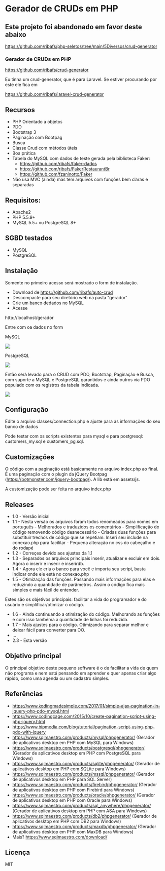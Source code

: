 # Gerador de CRUDs em PHP

## Este projeto foi abandonado em favor deste abaixo

https://github.com/ribafs/php-seletos/tree/main/5Diversos/crud-generator





### Gerador de CRUDs em PHP

https://github.com/ribafs/crud-generator

Eu tinha um crud-generator, que é para Laravel. Se estiver procurando por este ele fica em

https://github.com/ribafs/laravel-crud-generator

## Recursos

- PHP Orientado a objetos
- PDO
- Bootstrap 3
- Paginação com Bootpag
- Busca
- Classe Crud com métodos úteis
- Boa prática
- Tabela do MySQL com dados de teste gerada pela biblioteca Faker:
    - https://github.com/ribafs/faker-dados
    - https://github.com/ribafs/FakerRestaurantBr
    - https://github.com/fzaninotto/Faker
- Não usa MVC (ainda) mas tem arquivos com funções bem claras e separadas

## Requisitos:
- Apache2
- PHP 5.5.9+
- MySQL 5.5+ ou PostgreSQL 8+

## SGBD testados

- MySQL
- PostgreSQL

## Instalação

Somente no primeiro acesso será mostrado o form de instalação.

- Download de https://github.com/ribafs/auto-crud
- Descompacte para seu diretório web na pasta "gerador"
- Crie um banco dedados no MySQL
- Acesse

http://localhost/gerador

Entre com oa dados no form

MySQL

![](assets/images/form_my.png)

PostgreSQL

![](assets/images/form_pg.png)

Então será levado para o CRUD com PDO, Bootstrap, Paginação e Busca, com suporte a MySQL e PostgreSQL garantidos e ainda outros via PDO populado com os registros da tabela indicada.

![](assets/images/crud.png)

## Configuração

Edite o arquivo classes/connection.php e ajuste para as informações do seu banco de dados

Pode testar com os scripts existentes para mysql e para postgresql: customers_my.sql e customers_pg.sql.

## Customizações

O código com a paginação está basicamente no arquivo index.php ao final. É uma paginação com o plugin da jQuery Bootpag (https://botmonster.com/jquery-bootpag/). A lib está em assets/js.

A customização pode ser feita no arquivo index.php

## Releases

- 1.0 - Versão inicial
- 1.1 - Nesta versão os arquivos foram todos renomeados para nomes em português
      - Melhorados e traduzidos os comentários 
      - Simplificação do código removendo código desnecessário 
      - Criadas duas funções para substituir trechos de código que se repetiam. Inseri seu include na conexao.php para facilitar 
      - Pequena alteração no css do cabeçalho e do rodapé
- 1.2 - Correçes devido aos ajustes da 1.1
- 1.3 - Separados os arquivos principais inserir, atualizar e excluir em dois. Agora o inserir é inserir e inserirdb.
- 1.4 - Agora ele cria o banco para você e importa seu script, basta indicar onde ele está no conexao.php
- 1.5 - Otimização das funções. Passando mais informações para elas e reduzindo a quantidade de parâmetros. Assim o código fica mais simples e mais fácil de entender. 

Estes são os objetivos principais: facilitar a vida do programador e do usuário e simplificar/otimizar o código.

- 1.6 - Ainda continuando a otimização do código. Melhorando as funções e com isso tambéma a quantidade de linhas foi reduzida.
- 1.7 - Mais ajustes para o código. Otimizando para separar melhor e deixar fácil para converter para OO.
- ...
- 2.3 - Esta versão

## Objetivo principal
O principal objetivo deste pequeno software é o de facilitar a vida de quem não programa e nem está pensando em aprender e quer apenas criar algo rápido, como uma agenda ou um cadastro simples.

## Referências

- https://www.kodingmadesimple.com/2017/01/simple-ajax-pagination-in-jquery-php-pdo-mysql.html
- https://www.codingcage.com/2015/10/create-pagination-script-using-php-jquery.html
- https://www.bipmedia.com/blog/tutorial/pagination-script-using-php-pdo-with-jquery
- https://www.sqlmaestro.com/products/mysql/phpgenerator/ (Gerador de aplicativos desktop em PHP com MySQL para Windows)
- https://www.sqlmaestro.com/products/postgresql/phpgenerator/ (Gerador de aplicativos desktop em PHP com PostgreSQL para Windows)
- https://www.sqlmaestro.com/products/sqlite/phpgenerator/ (Gerador de aplicativos desktop em PHP com SQLite para Windows)
- https://www.sqlmaestro.com/products/mssql/phpgenerator/ (Gerador de aplicativos desktop em PHP para SQL Server)
- https://www.sqlmaestro.com/products/firebird/phpgenerator/ (Gerador de aplicativos desktop em PHP com Firebird para Windows)
- https://www.sqlmaestro.com/products/oracle/phpgenerator/ (Gerador de aplicativos desktop em PHP com Oracle para Windows)
- https://www.sqlmaestro.com/products/sql_anywhere/phpgenerator/  (Gerador de aplicativos desktop em PHP com ASA para Windows)
- https://www.sqlmaestro.com/products/db2/phpgenerator/ (Gerador de aplicativos desktop em PHP com DB2 para Windows)
- https://www.sqlmaestro.com/products/maxdb/phpgenerator/ (Gerador de aplicativos desktop em PHP com MaxDB para Windows)
- Mais? https://www.sqlmaestro.com/download/

## Licença

MIT


